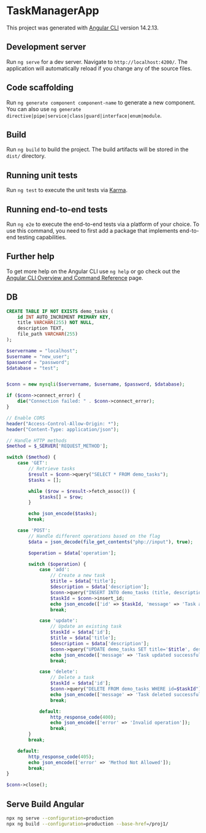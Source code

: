 # TaskManagerApp

This project was generated with [Angular CLI](https://github.com/angular/angular-cli) version 14.2.13.

## Development server

Run `ng serve` for a dev server. Navigate to `http://localhost:4200/`. The application will automatically reload if you change any of the source files.

## Code scaffolding

Run `ng generate component component-name` to generate a new component. You can also use `ng generate directive|pipe|service|class|guard|interface|enum|module`.

## Build

Run `ng build` to build the project. The build artifacts will be stored in the `dist/` directory.

## Running unit tests

Run `ng test` to execute the unit tests via [Karma](https://karma-runner.github.io).

## Running end-to-end tests

Run `ng e2e` to execute the end-to-end tests via a platform of your choice. To use this command, you need to first add a package that implements end-to-end testing capabilities.

## Further help

To get more help on the Angular CLI use `ng help` or go check out the [Angular CLI Overview and Command Reference](https://angular.io/cli) page.

## DB 

```sql
CREATE TABLE IF NOT EXISTS demo_tasks (
    id INT AUTO_INCREMENT PRIMARY KEY,
    title VARCHAR(255) NOT NULL,
    description TEXT,
    file_path VARCHAR(255)
);
```

```php
$servername = "localhost";
$username = "new_user";
$password = "password";
$database = "test";


$conn = new mysqli($servername, $username, $password, $database);

if ($conn->connect_error) {
    die("Connection failed: " . $conn->connect_error);
}

// Enable CORS
header("Access-Control-Allow-Origin: *");
header("Content-Type: application/json");

// Handle HTTP methods
$method = $_SERVER['REQUEST_METHOD'];

switch ($method) {
    case 'GET':
        // Retrieve tasks
        $result = $conn->query("SELECT * FROM demo_tasks");
        $tasks = [];

        while ($row = $result->fetch_assoc()) {
            $tasks[] = $row;
        }

        echo json_encode($tasks);
        break;

    case 'POST':
        // Handle different operations based on the flag
        $data = json_decode(file_get_contents("php://input"), true);

        $operation = $data['operation'];

        switch ($operation) {
            case 'add':
                // Create a new task
                $title = $data['title'];
                $description = $data['description'];
                $conn->query("INSERT INTO demo_tasks (title, description) VALUES ('$title', '$description')");
                $taskId = $conn->insert_id;
                echo json_encode(['id' => $taskId, 'message' => 'Task added successfully']);
                break;

            case 'update':
                // Update an existing task
                $taskId = $data['id'];
                $title = $data['title'];
                $description = $data['description'];
                $conn->query("UPDATE demo_tasks SET title='$title', description='$description' WHERE id=$taskId");
                echo json_encode(['message' => 'Task updated successfully']);
                break;

            case 'delete':
                // Delete a task
                $taskId = $data['id'];
                $conn->query("DELETE FROM demo_tasks WHERE id=$taskId");
                echo json_encode(['message' => 'Task deleted successfully']);
                break;

            default:
                http_response_code(400);
                echo json_encode(['error' => 'Invalid operation']);
                break;
        }
        break;

    default:
        http_response_code(405);
        echo json_encode(['error' => 'Method Not Allowed']);
        break;
}

$conn->close();

```

## Serve Build Angular 

```bash 
npx ng serve --configuration=production
npx ng build --configuration=production --base-href=/proj1/
```